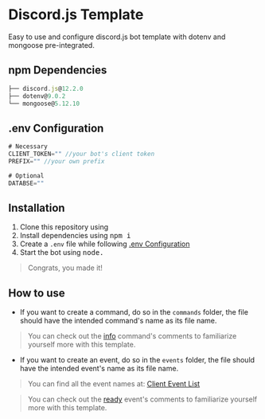 # Discord.js Template
Easy to use and configure discord.js bot template with dotenv and mongoose pre-integrated.

## npm Dependencies
```js
├── discord.js@12.2.0
├── dotenv@9.0.2
└── mongoose@5.12.10
```
## .env Configuration
```js
# Necessary
CLIENT_TOKEN="" //your bot's client token
PREFIX="" //your own prefix

# Optional
DATABSE=""
```

## Installation
1. Clone this repository using <kbd></kbd>
2. Install dependencies using <kbd>npm i</kbd>
3. Create a `.env` file while following [.env Configuration](#.env-Configuration)
4. Start the bot using <kbd>node.</kbd>
> Congrats, you made it!
## How to use
- If you want to create a command, do so in the `commands` folder, the file should have the intended command's name as its file name.
> You can check out the [info](commands/info.js) command's comments to familiarize yourself more with this template.
- If you want to create an event, do so in the `events` folder, the file should have the intended event's name as its file name.
> You can find all the event names at: [Client Event List](https://discord.js.org/#/docs/main/stable/class/Client?scrollTo=e-applicationCommandCreate)

> You can check out the [ready](events/ready.js) event's comments to familiarize yourself more with this template.
